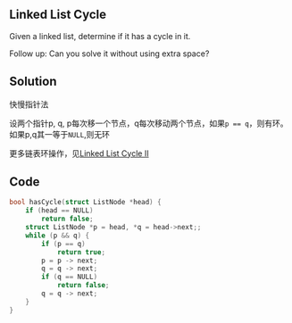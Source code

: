 ## Linked List Cycle

Given a linked list, determine if it has a cycle in it.

Follow up:
Can you solve it without using extra space? 

## Solution

快慢指针法

设两个指针p, q, p每次移一个节点，q每次移动两个节点，如果`p == q`，则有环。如果p,q其一等于`NULL`,则无环

更多链表环操作，见[Linked List Cycle II](../LinkedListCycle2)

## Code
```c
bool hasCycle(struct ListNode *head) {
	if (head == NULL)
	    return false;
	struct ListNode *p = head, *q = head->next;;
	while (p && q) {
	    if (p == q)
		    return true;
	    p = p -> next;
	    q = q -> next;
	    if (q == NULL)
		    return false;
	    q = q -> next;
	}
}
```
